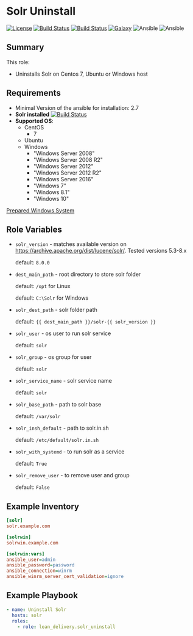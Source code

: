 Solr Uninstall
=========
[![License](https://img.shields.io/badge/license-Apache-green.svg?style=flat)](https://raw.githubusercontent.com/lean-delivery/ansible-role-solr-uninstall/master/LICENSE)
[![Build Status](https://travis-ci.org/lean-delivery/ansible-role-solr-uninstall.svg?branch=master)](https://travis-ci.org/lean-delivery/ansible-role-solr-uninstall)
[![Build Status](https://gitlab.com/lean-delivery/ansible-role-solr-uninstall/badges/master/build.svg)](https://gitlab.com/lean-delivery/ansible-role-solr-uninstall/pipelines)
[![Galaxy](https://img.shields.io/badge/galaxy-lean__delivery.solr__uninstall-blue.svg)](https://galaxy.ansible.com/lean_delivery/solr_uninstall)
![Ansible](https://img.shields.io/ansible/role/d/30178.svg)
![Ansible](https://img.shields.io/badge/dynamic/json.svg?label=min_ansible_version&url=https%3A%2F%2Fgalaxy.ansible.com%2Fapi%2Fv1%2Froles%2F30178%2F&query=$.min_ansible_version)

## Summary

This role:
  - Uninstalls Solr on Centos 7, Ubuntu or Windows host

Requirements
------------
  - Minimal Version of the ansible for installation: 2.7
  - **Solr installed** [![Build Status](https://travis-ci.org/lean-delivery/ansible-role-solr-standalone.svg?branch=master)](https://travis-ci.org/lean-delivery/ansible-role-solr-standalone)
  - **Supported OS**:
    - CentOS
      - 7
    - Ubuntu
    - Windows
      - "Windows Server 2008"
      - "Windows Server 2008 R2"
      - "Windows Server 2012"
      - "Windows Server 2012 R2"
      - "Windows Server 2016"
      - "Windows 7"
      - "Windows 8.1"
      - "Windows 10"

[Prepared Windows System](https://docs.ansible.com/ansible/latest/user_guide/windows_setup.html)

## Role Variables
  - `solr_version` - matches available version on https://archive.apache.org/dist/lucene/solr/. Tested versions 5.3-8.x

    default: `8.0.0`

  - `dest_main_path` - root directory to store solr folder

    default: `/opt` for Linux

    default: `C:\Solr` for Windows

  - `solr_dest_path` - solr folder path

    default: `{{ dest_main_path }}/solr-{{ solr_version }}`

  - `solr_user` - os user to run solr service

    default: `solr`

  - `solr_group` - os group for user

    default: `solr`

  - `solr_service_name` - solr service name

    default: `solr`

  - `solr_base_path` - path to solr base

    default: `/var/solr`

  - `solr_insh_default` - path to solr.in.sh

    default: `/etc/default/solr.in.sh`

  - `solr_with_systemd` - to run solr as a service

    default: `True`

  - `solr_remove_user` - to remove user and group

    default: `False`

Example Inventory
----------------
```ini
[solr]
solr.example.com

[solrwin]
solrwin.example.com

[solrwin:vars]
ansible_user=admin
ansible_password=password
ansible_connection=winrm
ansible_winrm_server_cert_validation=ignore
```

Example Playbook
----------------

```yml
- name: Uninstall Solr
  hosts: solr
  roles:
    - role: lean_delivery.solr_uninstall
```

